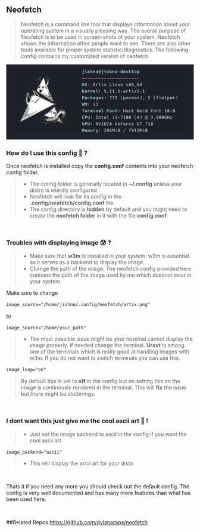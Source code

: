 ## Neofetch

> Neofetch is a command line tool that displays information about your operating system in a visually pleasing way. 
> The overall purpose of Neofetch is to be used in screen-shots of your system. Neofetch shows the information other people want to see. There are also other tools available for proper system statistic/diagnostics.
> The following config contiains my customized version of neofetch

![screenshot1](./screenshots/neofetch1.png)

### How do I use this config 🤔 ?

Once neofetch is installed copy the **config.conf** contents into your neofetch config folder.

>* The config folder is generally located in **~/.config** unless your distro is wierdly configured.
>* Neofetch will look for its config in the **.config/neofetch/config.conf** file. 
>* The config directory is **hidden** by default and you might need to create the **neofetch folder** in it with the file **config.conf**.

<br> 

### Troubles with displaying image 😰 ?
>* Make sure that **w3m** is installed in your system. w3m is essential as it serves as a backend to display the image. 
>* Change the path of the image. The neofetch config provided here contains the path of the image used by me which doesnot exist in your system.

Make sure to change 

``` html
image_source="/home/jishnu/.config/neofetch/artix.png"
```
to 

```html
image_sourcr="/home/your_path"
```
>* The most possible issue might be your terminal cannot display the image properly. If needed change the terminal.
**Urxvt** is among one of the terminals which is really good at handling images with w3m.
If you do not want to switch terminals you can use this.


``` html
image_loop="on"
``` 
> By default this is set to **off** in the config but on setting this on the image is continously rendered in the terminal. This will **fix** the issue but there might be stutterings.

<br>

### I dont want this just give me the cool ascii art 😤 !
>* Just set the image backend to ascii in the config if you want the cool ascii art

``` html
image_backend="ascii"
```
>* This will display the ascii art for your disto

<br>

Thats it if you need any more you should check out the default config. The config is very well documented and has many more features than what has been used here.

<br>

##Related Repos 
https://github.com/dylanaraps/neofetch
